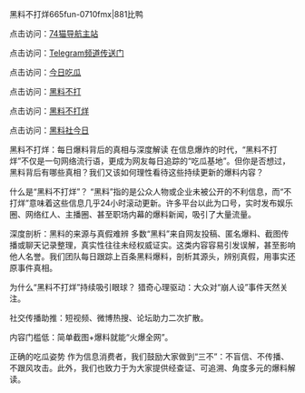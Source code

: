 黑料不打烊665fun-0710fmx|881比鸭

点击访问：<a href="https://74mao.com/">74猫导航主站</a>

点击访问：<a href="https://74mao.com/">Telegram频道传送门</a>

点击访问：<a href="https://heiliaoryrhyu.pages.dev">今日吃瓜</a>

点击访问：<a href="https://heiliaox6jgh3.pages.dev">黑料不打</a>

点击访问：<a href="https://heiliaokof3cy.pages.dev">黑料不打烊</a>

点击访问：<a href="https://heiliaotlyq53.pages.dev">黑料社今日</a>

黑料不打烊：每日爆料背后的真相与深度解读
在信息爆炸的时代，“黑料不打烊”不仅是一句网络流行语，更成为网友每日追踪的“吃瓜基地”。但你是否想过，黑料背后有哪些真相？我们又该如何理性看待这些持续更新的爆料内容？

什么是“黑料不打烊”？
“黑料”指的是公众人物或企业未被公开的不利信息，而“不打烊”意味着这些信息几乎24小时滚动更新。许多平台以此为口号，实时发布娱乐圈、网络红人、主播圈、甚至职场内幕的爆料新闻，吸引了大量流量。

深度剖析：黑料的来源与真假难辨
多数“黑料”来自网友投稿、匿名爆料、截图传播或聊天记录整理，真实性往往未经权威证实。这类内容容易引发误解，甚至影响他人名誉。我们团队每日跟踪上百条黑料爆料，剖析其源头，辨别真假，用事实还原事件真相。

为什么“黑料不打烊”持续吸引眼球？
猎奇心理驱动：大众对“崩人设”事件天然关注。

社交传播助推：短视频、微博热搜、论坛助力二次扩散。

内容门槛低：简单截图+爆料就能“火爆全网”。

正确的吃瓜姿势
作为信息消费者，我们鼓励大家做到“三不”：不盲信、不传播、不跟风攻击。此外，我们也致力于为大家提供经查证、可追溯、角度多元的爆料解读。
<span style="display:none;">[Canonical link](https://github.com/GLX0710/GLX0710-01)</span>
